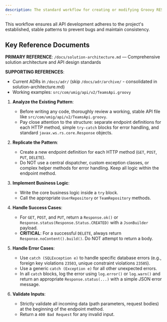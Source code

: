 ```yaml
---
description: The standard workflow for creating or modifying Groovy REST API endpoints in this project.
---
```


This workflow ensures all API development adheres to the project's established, stable patterns to prevent bugs and maintain consistency.

## Key Reference Documents

**PRIMARY REFERENCE**: `/docs/solution-architecture.md` — Comprehensive solution architecture and API design standards

**SUPPORTING REFERENCES**: 
- Current ADRs in `/docs/adr/` (skip `/docs/adr/archive/` - consolidated in solution-architecture.md)
- Working examples: `src/com/umig/api/v2/TeamsApi.groovy`

1. **Analyze the Existing Pattern**:
    * Before writing any code, thoroughly review a working, stable API file like `src/com/umig/api/v2/TeamsApi.groovy`.
    * Pay close attention to the structure: separate endpoint definitions for each HTTP method, simple `try-catch` blocks for error handling, and standard `javax.ws.rs.core.Response` objects.

2. **Replicate the Pattern**:
    * Create a new endpoint definition for each HTTP method (`GET`, `POST`, `PUT`, `DELETE`).
    * Do NOT use a central dispatcher, custom exception classes, or complex helper methods for error handling. Keep all logic within the endpoint method.

3. **Implement Business Logic**:
    * Write the core business logic inside a `try` block.
    * Call the appropriate `UserRepository` or `TeamRepository` methods.

4. **Handle Success Cases**:
    * For `GET`, `POST`, and `PUT`, return a `Response.ok()` or `Response.status(Response.Status.CREATED)` with a `JsonBuilder` payload.
    * **CRITICAL**: For a successful `DELETE`, always return `Response.noContent().build()`. Do NOT attempt to return a body.

5. **Handle Error Cases**:
    * Use `catch (SQLException e)` to handle specific database errors (e.g., foreign key violations `23503`, unique constraint violations `23505`).
    * Use a generic `catch (Exception e)` for all other unexpected errors.
    * In all `catch` blocks, log the error using `log.error()` or `log.warn()` and return an appropriate `Response.status(...)` with a simple JSON error message.

6. **Validate Inputs**:
    * Strictly validate all incoming data (path parameters, request bodies) at the beginning of the endpoint method.
    * Return a `400 Bad Request` for any invalid input.
